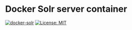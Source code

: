 # Docker Solr server container


[![docker-solr](https://img.shields.io/badge/spy86-solr-blue.svg)](https://cloud.docker.com/repository/docker/spy86/solr) [![License: MIT](https://img.shields.io/badge/License-MIT-yellow.svg)](https://opensource.org/licenses/MIT)
